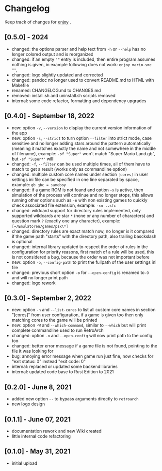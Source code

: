 # Changelog

Keep track of changes for [enjoy](https://github.com/thingsiplay/enjoy) .

## [0.5.0] - 2024

- changed: the options parser and help text from `-h` or `--help` has no
  longer colored output and is reorganized
- changed: if an empty `""` entry is included, then entire program assumes
  nothing is given, in example following does not work: `enjoy mario.smc ""`,
- changed: logo slightly updated and corrected
- changed: pandoc no longer used to convert README.md to HTML with Makefile
- renamed: CHANGELOG.md to CHANGES.md
- removed: install.sh and uninstall.sh scripts removed
- internal: some code refactor, formatting and dependency upgrades

## [0.4.0] - September 18, 2022

- new: option `-v`, `--version` to display the current version information of
  the app
- new: option `-s`, `--strict` to turn option `--filter` into strict mode, case
  sensitive and no longer adding stars around the pattern automatically
  (meaning it matches exactly the name and not somewhere in the middle of
  filename), example: `-sf "Super"` won't match "Super Mario Land.gb", but
  `-sf "Super*"` will
- changed: `-f`, `--filter` can be used multiple times, all of them have to
  match to get a result (works only as commandline option)
- changed: multiple custom core names under section `[cores]` in user settings
  ini file can be specified in one line separated by space, example:
  `gb gbc = sameboy`
- changed: if a game ROM is not found and option `-x` is active, then
  simulation of the process will continue and no longer stops, this allows
  running other options such as `-n` with non existing games to quickly check
  associated file extension, example: `-xn ..sfc`
- changed: wildcard support for directory rules implemented, only supported
  wildcards are star `*` (none or any number of characters) and question mark
  `?` (exactly one any character), example: `[~/Emulatoren/games/psx\*]`
- changed: directory rules are exact match now, no longer is it compared if the
  game path "starts" with the directory path, also trailing basckslash is
  optional
- changed: internal library updated to respect the order of rules in the
  configuration for priority reasons, first match of a rule will be used, this
  is not considered a bug, because the order was not important before
- new: option `-o`, `--config-path` to print the fullpath of the user settings
  ini file
- changed: previous short option `-o` for `--open-config` is renamed to`-O` and
  will no longer print path
- changed: logo rework

## [0.3.0] - September 2, 2022

- new: option `-n` and `--list-cores` to list all custom core names in section
  "[cores]" from user configuration, if a game is given too then only matching
  cores to the game will be printed
- new: option `-W` and `--which-command`, similar to `--which` but will print
  complete commandline used to run RetroArch
- changed: option `-o` and `--open-config` will now print path to the config too
- changed: better error message if a game file is not found, pointing to the
  file it was looking for
- bug: annoying error message when game run just fine, now checks for
  "exit status: 0" instead "exit code: 0"
- internal: replaced or updated some backend libraries
- internal: updated code base to Rust Edition to 2021

## [0.2.0] - June 8, 2021

- added new option `--` to bypass arguments directly to `retroarch`
- new logo design

## [0.1.1] - June 07, 2021

- documentation rework and new Wiki created
- little internal code refactoring

## [0.1.0] - May 31, 2021

- initial upload
